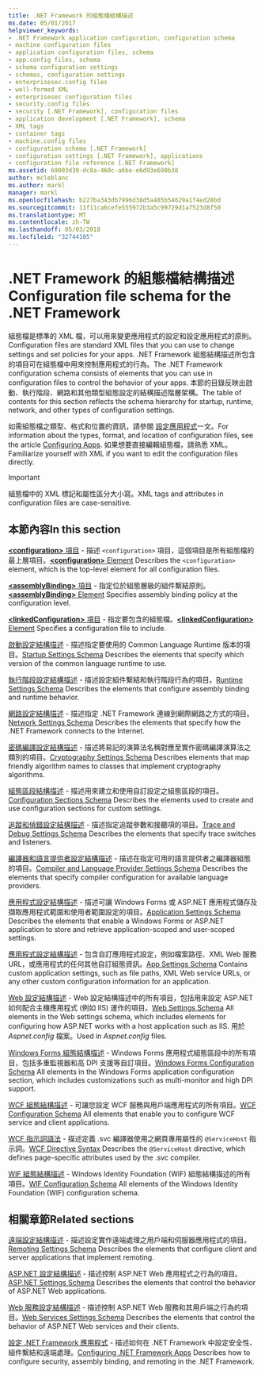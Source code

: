 ```yaml
---
title: .NET Framework 的組態檔結構描述
ms.date: 05/01/2017
helpviewer_keywords:
- .NET Framework application configuration, configuration schema
- machine configuration files
- application configuration files, schema
- app.config files, schema
- schema configuration settings
- schemas, configuration settings
- enterprisesec.config files
- well-formed XML
- enterprisesec configuration files
- security.config files
- security [.NET Framework], configuration files
- application development [.NET Framework], schema
- XML tags
- container tags
- machine.config files
- configuration schema [.NET Framework]
- configuration settings [.NET Framework], applications
- configuration file reference [.NET Framework]
ms.assetid: 69003d39-dc8a-460c-a6be-e6d93e690b38
author: mcleblanc
ms.author: markl
manager: markl
ms.openlocfilehash: b227ba343db7996d38d5a485b54629a1f4ed28bd
ms.sourcegitcommit: 11f11ca6cefe555972b3a5c99729d1a7523d8f50
ms.translationtype: MT
ms.contentlocale: zh-TW
ms.lasthandoff: 05/03/2018
ms.locfileid: "32744105"
---
```

# <a name="configuration-file-schema-for-the-net-framework"></a><span data-ttu-id="ed6a8-102">.NET Framework 的組態檔結構描述</span><span class="sxs-lookup"><span data-stu-id="ed6a8-102">Configuration file schema for the .NET Framework</span></span>

<span data-ttu-id="ed6a8-103">組態檔是標準的 XML 檔，可以用來變更應用程式的設定和設定應用程式的原則。</span><span class="sxs-lookup"><span data-stu-id="ed6a8-103">Configuration files are standard XML files that you can use to change settings and set policies for your apps.</span></span> <span data-ttu-id="ed6a8-104">.NET Framework 組態結構描述所包含的項目可在組態檔中用來控制應用程式的行為。</span><span class="sxs-lookup"><span data-stu-id="ed6a8-104">The .NET Framework configuration schema consists of elements that you can use in configuration files to control the behavior of your apps.</span></span> <span data-ttu-id="ed6a8-105">本節的目錄反映出啟動、執行階段、網路和其他類型組態設定的結構描述階層架構。</span><span class="sxs-lookup"><span data-stu-id="ed6a8-105">The table of contents for this section reflects the schema hierarchy for startup, runtime, network, and other types of configuration settings.</span></span>

<span data-ttu-id="ed6a8-106">如需組態檔之類型、格式和位置的資訊，請參閱 [設定應用程式](~/docs/framework/configure-apps/index.md)一文。</span><span class="sxs-lookup"><span data-stu-id="ed6a8-106">For information about the types, format, and location of configuration files, see the article [Configuring Apps](~/docs/framework/configure-apps/index.md).</span></span> <span data-ttu-id="ed6a8-107">如果想要直接編輯組態檔，請熟悉 XML。</span><span class="sxs-lookup"><span data-stu-id="ed6a8-107">Familiarize yourself with XML if you want to edit the configuration files directly.</span></span>

> [!IMPORTANT]
> <span data-ttu-id="ed6a8-108">組態檔中的 XML 標記和屬性區分大小寫。</span><span class="sxs-lookup"><span data-stu-id="ed6a8-108">XML tags and attributes in configuration files are case-sensitive.</span></span>

## <a name="in-this-section"></a><span data-ttu-id="ed6a8-109">本節內容</span><span class="sxs-lookup"><span data-stu-id="ed6a8-109">In this section</span></span>

<span data-ttu-id="ed6a8-110">[**\<configuration>** 項目](~/docs/framework/configure-apps/file-schema/configuration-element.md) - 描述 `<configuration>` 項目，這個項目是所有組態檔的最上層項目。</span><span class="sxs-lookup"><span data-stu-id="ed6a8-110">[**\<configuration>** Element](~/docs/framework/configure-apps/file-schema/configuration-element.md) Describes the `<configuration>` element, which is the top-level element for all configuration files.</span></span>

<span data-ttu-id="ed6a8-111">[**\<assemblyBinding>** 項目](~/docs/framework/configure-apps/file-schema/assemblybinding-element-for-configuration.md) - 指定位於組態層級的組件繫結原則。</span><span class="sxs-lookup"><span data-stu-id="ed6a8-111">[**\<assemblyBinding>** Element](~/docs/framework/configure-apps/file-schema/assemblybinding-element-for-configuration.md) Specifies assembly binding policy at the configuration level.</span></span>

<span data-ttu-id="ed6a8-112">[**\<linkedConfiguration>** 項目](~/docs/framework/configure-apps/file-schema/linkedconfiguration-element.md) - 指定要包含的組態檔。</span><span class="sxs-lookup"><span data-stu-id="ed6a8-112">[**\<linkedConfiguration>** Element](~/docs/framework/configure-apps/file-schema/linkedconfiguration-element.md) Specifies a configuration file to include.</span></span>

<span data-ttu-id="ed6a8-113">[啟動設定結構描述](~/docs/framework/configure-apps/file-schema/startup/index.md) - 描述指定要使用的 Common Language Runtime 版本的項目。</span><span class="sxs-lookup"><span data-stu-id="ed6a8-113">[Startup Settings Schema](~/docs/framework/configure-apps/file-schema/startup/index.md) Describes the elements that specify which version of the common language runtime to use.</span></span>

<span data-ttu-id="ed6a8-114">[執行階段設定結構描述](~/docs/framework/configure-apps/file-schema/runtime/index.md) - 描述設定組件繫結和執行階段行為的項目。</span><span class="sxs-lookup"><span data-stu-id="ed6a8-114">[Runtime Settings Schema](~/docs/framework/configure-apps/file-schema/runtime/index.md) Describes the elements that configure assembly binding and runtime behavior.</span></span>

<span data-ttu-id="ed6a8-115">[網路設定結構描述](~/docs/framework/configure-apps/file-schema/network/index.md) - 描述指定 .NET Framework 連線到網際網路之方式的項目。</span><span class="sxs-lookup"><span data-stu-id="ed6a8-115">[Network Settings Schema](~/docs/framework/configure-apps/file-schema/network/index.md) Describes the elements that specify how the .NET Framework connects to the Internet.</span></span>

<span data-ttu-id="ed6a8-116">[密碼編譯設定結構描述](~/docs/framework/configure-apps/file-schema/cryptography/index.md) - 描述將易記的演算法名稱對應至實作密碼編譯演算法之類別的項目。</span><span class="sxs-lookup"><span data-stu-id="ed6a8-116">[Cryptography Settings Schema](~/docs/framework/configure-apps/file-schema/cryptography/index.md) Describes elements that map friendly algorithm names to classes that implement cryptography algorithms.</span></span>

<span data-ttu-id="ed6a8-117">[組態區段結構描述](~/docs/framework/configure-apps/file-schema/configuration-sections-schema.md) - 描述用來建立和使用自訂設定之組態區段的項目。</span><span class="sxs-lookup"><span data-stu-id="ed6a8-117">[Configuration Sections Schema](~/docs/framework/configure-apps/file-schema/configuration-sections-schema.md) Describes the elements used to create and use configuration sections for custom settings.</span></span>

<span data-ttu-id="ed6a8-118">[追蹤和偵錯設定結構描述](~/docs/framework/configure-apps/file-schema/trace-debug/index.md) - 描述指定追蹤參數和接聽項的項目。</span><span class="sxs-lookup"><span data-stu-id="ed6a8-118">[Trace and Debug Settings Schema](~/docs/framework/configure-apps/file-schema/trace-debug/index.md) Describes the elements that specify trace switches and listeners.</span></span>

<span data-ttu-id="ed6a8-119">[編譯器和語言提供者設定結構描述](~/docs/framework/configure-apps/file-schema/compiler/index.md) - 描述在指定可用的語言提供者之編譯器組態的項目。</span><span class="sxs-lookup"><span data-stu-id="ed6a8-119">[Compiler and Language Provider Settings Schema](~/docs/framework/configure-apps/file-schema/compiler/index.md) Describes the elements that specify compiler configuration for available language providers.</span></span>

<span data-ttu-id="ed6a8-120">[應用程式設定結構描述](~/docs/framework/configure-apps/file-schema/application-settings-schema.md) - 描述可讓 Windows Forms 或 ASP.NET 應用程式儲存及擷取應用程式範圍和使用者範圍設定的項目。</span><span class="sxs-lookup"><span data-stu-id="ed6a8-120">[Application Settings Schema](~/docs/framework/configure-apps/file-schema/application-settings-schema.md) Describes the elements that enable a Windows Forms or ASP.NET application to store and retrieve application-scoped and user-scoped settings.</span></span>

<span data-ttu-id="ed6a8-121">[應用程式設定結構描述](~/docs/framework/configure-apps/file-schema/appsettings/index.md) - 包含自訂應用程式設定，例如檔案路徑、XML Web 服務 URL，或應用程式的任何其他自訂組態資訊。</span><span class="sxs-lookup"><span data-stu-id="ed6a8-121">[App Settings Schema](~/docs/framework/configure-apps/file-schema/appsettings/index.md) Contains custom application settings, such as file paths, XML Web service URLs, or any other custom configuration information for an application.</span></span>

<span data-ttu-id="ed6a8-122">[Web 設定結構描述](~/docs/framework/configure-apps/file-schema/web/index.md) - Web 設定結構描述中的所有項目，包括用來設定 ASP.NET 如何配合主機應用程式 (例如 IIS) 運作的項目。</span><span class="sxs-lookup"><span data-stu-id="ed6a8-122">[Web Settings Schema](~/docs/framework/configure-apps/file-schema/web/index.md) All elements in the Web settings schema, which includes elements for configuring how ASP.NET works with a host application such as IIS.</span></span> <span data-ttu-id="ed6a8-123">用於 *Aspnet.config* 檔案。</span><span class="sxs-lookup"><span data-stu-id="ed6a8-123">Used in *Aspnet.config* files.</span></span>

<span data-ttu-id="ed6a8-124">[Windows Forms 組態結構描述](winforms/index.md) - Windows Forms 應用程式組態區段中的所有項目，包括多重監視器和高 DPI 支援等自訂項目。</span><span class="sxs-lookup"><span data-stu-id="ed6a8-124">[Windows Forms Configuration Schema](winforms/index.md) All elements in the Windows Forms application configuration section, which includes customizations such as multi-monitor and high DPI support.</span></span>

<span data-ttu-id="ed6a8-125">[WCF 組態結構描述](~/docs/framework/configure-apps/file-schema/wcf/index.md) - 可讓您設定 WCF 服務與用戶端應用程式的所有項目。</span><span class="sxs-lookup"><span data-stu-id="ed6a8-125">[WCF Configuration Schema](~/docs/framework/configure-apps/file-schema/wcf/index.md) All elements that enable you to configure WCF service and client applications.</span></span>

<span data-ttu-id="ed6a8-126">[WCF 指示詞語法](~/docs/framework/configure-apps/file-schema/wcf-directive/index.md) - 描述定義 .svc 編譯器使用之網頁專用屬性的 `@ServiceHost` 指示詞。</span><span class="sxs-lookup"><span data-stu-id="ed6a8-126">[WCF Directive Syntax](~/docs/framework/configure-apps/file-schema/wcf-directive/index.md) Describes the `@ServiceHost` directive, which defines page-specific attributes used by the .svc compiler.</span></span>

<span data-ttu-id="ed6a8-127">[WIF 組態結構描述](windows-identity-foundation/index.md) - Windows Identity Foundation (WIF) 組態結構描述的所有項目。</span><span class="sxs-lookup"><span data-stu-id="ed6a8-127">[WIF Configuration Schema](windows-identity-foundation/index.md) All elements of the Windows Identity Foundation (WIF) configuration schema.</span></span>

## <a name="related-sections"></a><span data-ttu-id="ed6a8-128">相關章節</span><span class="sxs-lookup"><span data-stu-id="ed6a8-128">Related sections</span></span>

<span data-ttu-id="ed6a8-129">[遠端設定結構描述](http://msdn.microsoft.com/library/dc2d1e62-9af7-4ca1-99fd-98b93bb4db9e) - 描述設定實作遠端處理之用戶端和伺服器應用程式的項目。</span><span class="sxs-lookup"><span data-stu-id="ed6a8-129">[Remoting Settings Schema](http://msdn.microsoft.com/library/dc2d1e62-9af7-4ca1-99fd-98b93bb4db9e) Describes the elements that configure client and server applications that implement remoting.</span></span>

<span data-ttu-id="ed6a8-130">[ASP.NET 設定結構描述](http://msdn.microsoft.com/library/b5ysx397\(v=vs.100\).aspx) - 描述控制 ASP.NET Web 應用程式之行為的項目。</span><span class="sxs-lookup"><span data-stu-id="ed6a8-130">[ASP.NET Settings Schema](http://msdn.microsoft.com/library/b5ysx397\(v=vs.100\).aspx) Describes the elements that control the behavior of ASP.NET Web applications.</span></span>

<span data-ttu-id="ed6a8-131">[Web 服務設定結構描述](http://msdn.microsoft.com/library/f84d6d55-1add-4eb7-ae46-33df5833ea2e) - 描述控制 ASP.NET Web 服務和其用戶端之行為的項目。</span><span class="sxs-lookup"><span data-stu-id="ed6a8-131">[Web Services Settings Schema](http://msdn.microsoft.com/library/f84d6d55-1add-4eb7-ae46-33df5833ea2e) Describes the elements that control the behavior of ASP.NET Web services and their clients.</span></span>

<span data-ttu-id="ed6a8-132">[設定 .NET Framework 應用程式](http://msdn.microsoft.com/library/d789b592-fcb5-4e3d-8ac9-e0299adaaa42) - 描述如何在 .NET Framework 中設定安全性、組件繫結和遠端處理。</span><span class="sxs-lookup"><span data-stu-id="ed6a8-132">[Configuring .NET Framework Apps](http://msdn.microsoft.com/library/d789b592-fcb5-4e3d-8ac9-e0299adaaa42) Describes how to configure security, assembly binding, and remoting in the .NET Framework.</span></span>
